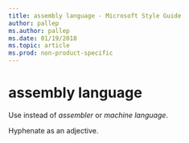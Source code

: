 ```yaml
---
title: assembly language - Microsoft Style Guide
author: pallep
ms.author: pallep
ms.date: 01/19/2018
ms.topic: article
ms.prod: non-product-specific
---
```


# assembly language

Use instead of *assembler* or *machine language*. 

Hyphenate as an adjective.

